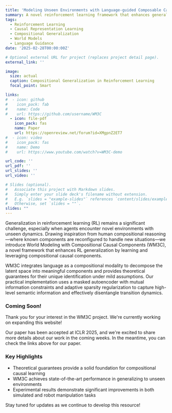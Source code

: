 ```yaml
---
title: 'Modeling Unseen Environments with Language-guided Composable Causal Components in Reinforcement Learning'
summary: A novel reinforcement learning framework that enhances generalization to unseen environments through language-guided compositional causal components.
tags:
  - Reinforcement Learning
  - Causal Representation Learning
  - Compositional Generalization
  - World Models
  - Language Guidance
date: '2025-02-28T00:00:00Z'

# Optional external URL for project (replaces project detail page).
external_link: ''

image:
  size: actual
  caption: Compositional Generalization in Reinforcement Learning
  focal_point: Smart

links:
#  - icon: github
#    icon_pack: fab
#    name: Code
#    url: https://github.com/username/WM3C
  - icon: file-pdf
    icon_pack: fas
    name: Paper
    url: https://openreview.net/forum?id=XMgpnZ2ET7
#  - icon: video
#    icon_pack: fas
#    name: Demo
#    url: https://www.youtube.com/watch?v=WM3C-demo

url_code: ''
url_pdf: ''
url_slides: ''
url_video: ''

# Slides (optional).
#   Associate this project with Markdown slides.
#   Simply enter your slide deck's filename without extension.
#   E.g. `slides = "example-slides"` references `content/slides/example-slides.md`.
#   Otherwise, set `slides = ""`.
slides: ""
---
```


Generalization in reinforcement learning (RL) remains a significant challenge, especially when agents encounter novel environments with unseen dynamics. Drawing inspiration from human compositional reasoning—where known components are reconfigured to handle new situations—we introduce World Modeling with Compositional Causal Components (WM3C), a novel framework that enhances RL generalization by learning and leveraging compositional causal components.

WM3C integrates language as a compositional modality to decompose the latent space into meaningful components and provides theoretical guarantees for their unique identification under mild assumptions. Our practical implementation uses a masked autoencoder with mutual information constraints and adaptive sparsity regularization to capture high-level semantic information and effectively disentangle transition dynamics.

### Coming Soon!

Thank you for your interest in the WM3C project. We're currently working on expanding this website!

Our paper has been accepted at ICLR 2025, and we're excited to share more details about our work in the coming weeks. In the meantime, you can check the links above for our paper.

### Key Highlights

- Theoretical guarantees provide a solid foundation for compositional causal learning
- WM3C achieves state-of-the-art performance in generalizing to unseen environments
- Experimental results demonstrate significant improvements in both simulated and robot manipulation tasks

Stay tuned for updates as we continue to develop this resource!
